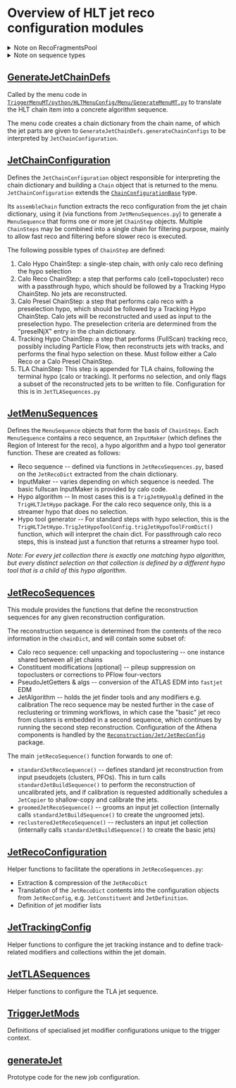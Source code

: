 Overview of HLT jet reco configuration modules
=====

<details>
<summary>Note on RecoFragmentsPool</summary>

As an intermediate step before the new job configuration (see https://atlassoftwaredocs.web.cern.ch/guides/ca_configuration/) is fully adopted, the [`RecoFragmentsPool`](https://gitlab.cern.ch/atlas/athena/-/blob/master/Trigger/TriggerCommon/TriggerMenuMT/python/HLTMenuConfig/Menu/MenuComponents.py) construct is used to avoid duplication of algorithms within AlgSequences. This is used as follows. Wherever a function returning a sequence is called, the call should be made through the following expression:
```
mySequence = RecoFragmentsPool.retrieve( seqGenerator, configFlags, **kwargs )
```
where `seqGenerator` is a function that will return the desired sequence type, and must receive a one positional argument (`configFlags`) and an arbitrary number of keyword arguments (`**kwargs`). Internally, `RecoFragmentsPool` will cache the result, mapping it to the input arguments. Consequently, the kwargs must be hashable types (basically, no dicts). In the jet trigger configuration code, we frequently use the `**` operator to convert between dicts and kwargs.

</details>

<details>
<summary>Note on sequence types</summary>

The trigger algorithm sequencing is controlled by sequences and filter algorithms. For a more detailed description of how this functions, see e.g. [these slides](https://cds.cern.ch/record/2642559?ln=en).

Essentially, two types of sequence are used:
* parOR: executes all children in parallel and returns the result of an OR over these as its filter decision -- used for reco algorithms
* seqAND: executes all children in sequence and returns the result of an AND over these as its filter decision -- used to activate/deactivate subsequences.
An algorithm may be a child of multiple sequences, but will only execute once.

These are used as depicted in the diagram below. Each step is built with an OR that executes all filters for the step (e.g. these could be electron & muon legs of an e/mu chain). The filters return a pass/fail decision based on preceding hypos. Then the main OR attempts to execute all substeps in parallel. The same filter algorithms are placed in ANDs within each substep, so they block execution if the filter criterion failed (Filter A). Results from the hypos are passed to the next step.

```mermaid
graph LR;

  topAND[Step 1 AND]:::and --> prefiltOR[Prefilter OR]:::or

  subgraph step1[Step 1]

    prefiltOR --> filtA(Filter A):::filterfail
    prefiltOR --> filtB(Filter B):::filterpass

    topAND --> stepOR[Main OR]:::or
    stepOR --> seqA[AND A]:::and
    stepOR --> seqB[AND B]:::and

    subgraph Substep A
      seqA --> filtA2(Filter A):::filterfail
      filtA2 -.->|blocks| orA[OR A]:::or
      orA -.->recoA([Reco A]):::reco
      orA -.-> hypoA([Hypo A]):::hypo
    end
  
    subgraph Substep B
      seqB --> filtB2(Filter B):::filterpass
      filtB2 --> orB[OR B]:::or
      orB --> recoB([Reco B]):::reco
      orB --> hypoB([Hypo B]):::hypo
    end
  
  end

  classDef filterpass fill:#0d0;
  classDef filterfail fill:#d00;

  classDef reco fill:#ffa;
  classDef hypo fill:#faa;
  
  classDef or fill:#0ff;
  classDef and fill:#f0f;
```

This scheduling is basically handled by menu construction. As a rule of thumb, we use a `seqAND` as the basis for every `MenuSequence`, and `parOR` for all reconstruction sequences.

</details>

[GenerateJetChainDefs](../GenerateJetChainDefs.py)
-----

Called by the menu code in [`TriggerMenuMT/python/HLTMenuConfig/Menu/GenerateMenuMT.py`](../../Menu/GenerateMenuMT.py) to translate the HLT chain item into a concrete algorithm sequence.

The menu code creates a chain dictionary from the chain name, of which the jet parts are given to `GenerateJetChainDefs.generateChainConfigs` to be interpreted by `JetChainConfiguration`.

[JetChainConfiguration](../JetChainConfiguration.py)
-----

Defines the `JetChainConfiguration` object responsible for interpreting the chain dictionary and building a `Chain` object that is returned to the menu. `JetChainConfiguration` extends the [`ChainConfigurationBase`](../../Menu/ChainConfigurationBase.py) type.

Its `assembleChain` function extracts the reco configuration from the jet chain dictionary, using it (via functions from `JetMenuSequences.py`) to generate a `MenuSequence` that forms one or more jet `ChainStep` objects. Multiple `ChainSteps` may be combined into a single chain for filtering purpose, mainly to allow fast reco and filtering before slower reco is executed.

The following possible types of `ChainStep` are defined:
1. Calo Hypo ChainStep: a single-step chain, with only calo reco defining the hypo selection
2. Calo Reco ChainStep: a step that performs calo (cell+topocluster) reco with a passthrough hypo, which should be followed by a Tracking Hypo ChainStep. No jets are reconstructed.
3. Calo Presel ChainStep: a step that performs calo reco with a preselection hypo, which should be followed by a Tracking Hypo ChainStep. Calo jets will be reconstructed and used as input to the preselection hypo. The preselection criteria are determined from the "preselNjX" entry in the chain dictionary.
4. Tracking Hypo ChainStep: a step that performs (FullScan) tracking reco, possibly including Particle Flow, then reconstructs jets with tracks, and performs the final hypo selection on these. Must follow either a Calo Reco or a Calo Presel ChainStep.
5. TLA ChainStep: This step is appended for TLA chains, following the terminal hypo (calo or tracking). It performs no selection, and only flags a subset of the reconstructed jets to be written to file. Configuration for this is in `JetTLASequences.py`

[JetMenuSequences](../JetMenuSequences.py)
-----

Defines the `MenuSequence` objects that form the basis of `ChainSteps`. Each `MenuSequence` contains a reco sequence, an `InputMaker` (which defines the Region of Interest for the reco), a hypo algorithm and a hypo tool generator function. These are created as follows:
* Reco sequence -- defined via functions in `JetRecoSequences.py`, based on the `JetRecoDict` extracted from the chain dictionary.
* InputMaker -- varies depending on which sequence is needed. The basic fullscan InputMaker is provided by calo code.
* Hypo algorithm -- In most cases this is a `TrigJetHypoAlg` defined in the `TrigHLTJetHypo` package. For the calo reco sequence only, this is a streamer hypo that does no selection.
* Hypo tool generator -- For standard steps with hypo selection, this is the `TrigHLTJetHypo.TrigJetHypoToolConfig.trigJetHypoToolFromDict()` function, which will interpret the chain dict. For passthrough calo reco steps, this is instead just a function that returns a streamer hypo tool.

*Note: For every jet collection there is exactly one matching hypo algorithm, but every distinct selection on that collection is defined by a different hypo tool that is a child of this hypo algorithm.*

[JetRecoSequences](../JetRecoSequences.py)
-----

This module provides the functions that define the reconstruction sequences for any given reconstruction configuration.

The reconstruction sequence is determined from the contents of the reco information in the `chainDict`, and will contain some subset of:
* Calo reco sequence: cell unpacking and topoclustering -- one instance shared between all jet chains
* Constituent modifications [optional] -- pileup suppression on topoclusters or corrections to PFlow four-vectors
* PseudoJetGetters & algs -- conversion of the ATLAS EDM into `fastjet` EDM
* JetAlgorithm -- holds the jet finder tools and any modifiers e.g. calibration
The reco sequence may be nested further in the case of reclustering or trimming workflows, in which case the "basic" jet reco from clusters is embedded in a second sequence, which continues by running the second step reconstruction.
Configuration of the Athena components is handled by the [`Reconstruction/Jet/JetRecConfig`](../../../../../../../Reconstruction/Jet/JetRecConfig) package.

The main `jetRecoSequence()` function forwards to one of:
* `standardJetRecoSequence()` -- defines standard jet reconstruction from input pseudojets (clusters, PFOs). This in turn calls `standardJetBuildSequence()` to perform the reconstruction of uncalibrated jets, and if calibration is requested additionally schedules a `JetCopier` to shallow-copy and calibrate the jets.
* `groomedJetRecoSequence()` -- grooms an input jet collection (internally calls `standardJetBuildSequence()` to create the ungroomed jets).
* `reclusteredJetRecoSequence()` -- reclusters an input jet collection (internally calls `standardJetBuildSequence()` to create the basic jets)

[JetRecoConfiguration](../JetRecoConfiguration.py)
-----

Helper functions to facilitate the operations in `JetRecoSequences.py`:
* Extraction & compression of the `JetRecoDict`
* Translation of the `JetRecoDict` contents into the configuration objects from `JetRecConfig`, e.g. `JetConstituent` and `JetDefinition`.
* Definition of jet modifier lists

[JetTrackingConfig](../JetTrackingConfig.py)
-----

Helper functions to configure the jet tracking instance and to define track-related modifiers and collections within the jet domain.

[JetTLASequences](../JetTLASequences.py)
-----

Helper functions to configure the TLA jet sequence.

[TriggerJetMods](../TriggerJetMods.py)
-----

Definitions of specialised jet modifier configurations unique to the trigger context.

[generateJet](../generateJet.py)
-----

Prototype code for the new job configuration.

